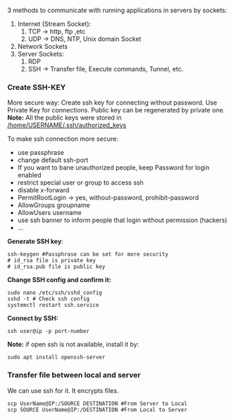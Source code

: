 3 methods to communicate with running applications in servers by sockets:
1) Internet (Stream Socket):
	1) TCP -> http, ftp ,etc
	2) UDP -> DNS, NTP, Unix domain Socket
2) Network Sockets
3) Server Sockets:
	1) RDP
	2) SSH -> Transfer file, Execute commands, Tunnel, etc.
### Create SSH-KEY
More secure way: Create ssh key for connecting without password. Use Private Key for connections. Public key can be regenerated by private one.
**Note:** All the public keys were stored in <u>/home/USERNAME/.ssh/authorized_keys</u>

To make ssh connection more secure:
* use passphrase 
* change default ssh-port
* If you want to bane unauthorized people, keep Password for login enabled
* restrict special user or group to access ssh 
* disable x-forward
* PermitRootLogin -> yes, without-password, prohibit-password
* AllowGroups groupname
* AllowUsers username
* use ssh banner to inform people that login without permission (hackers)
* ...

**Generate SSH key**:
```shell
ssh-keygen #Passphrase can be set for more security
# id_rsa file is private key
# id_rsa.pub file is public key
```

**Change SSH config and confirm it:**
```
sudo nano /etc/ssh/sshd_config
sshd -t # Check ssh config 
systemctl restart ssh.service
```

**Connect by SSH:**
```shell
ssh user@ip -p port-number
```

**Note:** if open ssh is not available, install it by:
```shell
sudo apt install openssh-server
```
### Transfer file between local and server
We can use ssh for it. It encrypts files.
```shell
scp UserName@IP:/SOURCE DESTINATION #From Server to Local
scp SOURCE UserName@IP:/DESTINATION #From Local to Server
```
